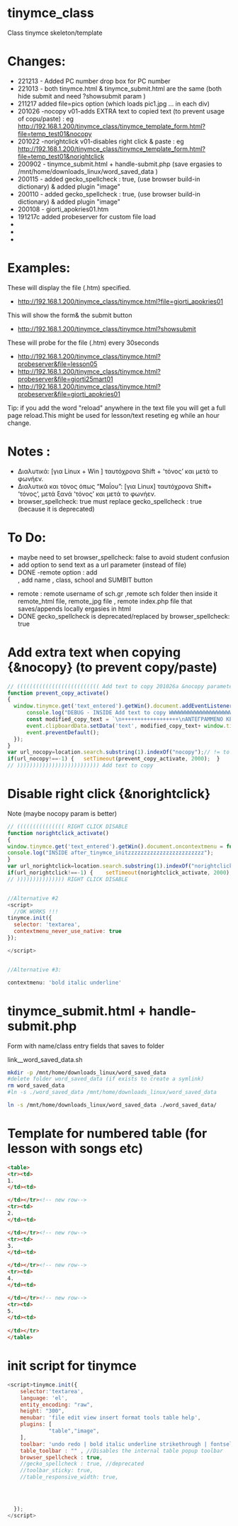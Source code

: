 # tinymce_class
Class tinymce skeleton/template

# Changes:
- 221213 - Added PC number drop box for PC number
- 221013 - both tinymce.html & tinymce_submit.html are the same (both hide submit and need ?showsubmit param )
- 211217 added file=pics option (which loads pic1.jpg ... in each div)
- 201026 -nocopy v01-adds EXTRA text to copied text (to prevent usage of copu/paste) : eg http://192.168.1.200/tinymce_class/tinymce_template_form.html?file=temp_test01&nocopy
- 201022 -norightclick v01-disables right click & paste : eg http://192.168.1.200/tinymce_class/tinymce_template_form.html?file=temp_test01&norightclick
- 200902 - tinymce_submit.html  + handle-submit.php (save ergasies to /mnt/home/downloads_linux/word_saved_data )
- 200115 - added gecko_spellcheck : true,   (use browser build-in dictionary) & added plugin "image"
- 200110 - added gecko_spellcheck : true,   (use browser build-in dictionary) & added plugin "image"
- 200108 - giorti_apokries01.htm
- 191217c added probeserver for custom file load
-
-
-


# Examples:
These will display the file (.htm) specified.
- http://192.168.1.200/tinymce_class/tinymce.html?file=giorti_apokries01

This will show the form& the submit button
- http://192.168.1.200/tinymce_class/tinymce.html?showsubmit

These will probe for the file (.htm) every 30seconds
- http://192.168.1.200/tinymce_class/tinymce.html?probeserver&file=lesson05
- http://192.168.1.200/tinymce_class/tinymce.html?probeserver&file=giorti25mart01
- http://192.168.1.200/tinymce_class/tinymce.html?probeserver&file=giorti_apokries01

Tip: if you add the word "reload" anywhere in the text file you will get a full page reload.This might be used for lesson/text reseting eg while an hour change.

# Notes :
- Διαλυτικά: [για Linux + Win ] ταυτόχρονα Shift + ‘τόνος’ και μετά το φωνήεν.
- Διαλυτικά και τόνος όπως “Μαΐου”:    [για Linux] ταυτόχρονα Shift+ ‘τόνος‘, μετά ξανά ‘τόνος’ και μετά το φωνήεν.
- browser_spellcheck: true  must replace gecko_spellcheck : true (because it is deprecated)



# To Do:
- maybe need to set browser_spellcheck: false to avoid student confusion
- add option to send text as a url parameter (instead of file)
- DONE -remote option : add <form> , add name , class, school and SUMBIT button
- remote : remote username of sch.gr ,remote sch folder then inside it remote_html file, remote_jpg file , remote index.php file that saves/appends locally ergasies in html
- DONE gecko_spellcheck is deprecated/replaced by browser_spellcheck: true


# Add extra text when copying {&nocopy} (to prevent copy/paste)
```javascript
// (((((((((((((((((((((((((( Add text to copy 201026a &nocopy parameter
function prevent_copy_activate()
{
  window.tinymce.get('text_entered').getWin().document.addEventListener('copy', (event) => {
      console.log("DEBUG - INSIDE Add text to copy WWWWWWWWWWWWWWWWWWWWW2="+window.tinymce.get('text_entered').getWin().document.getSelection());
      const modified_copy_text = `\n++++++++++++++++++\nΑΝΤΕΓΡΑΜΜΕΝΟ ΚΕΙΜΕΝΟ :\n++++++++++++++++++`;
      event.clipboardData.setData('text', modified_copy_text+ window.tinymce.get('text_entered').getWin().document.getSelection());
      event.preventDefault();
  });
}
var url_nocopy=location.search.substring(1).indexOf("nocopy");// != to -1 if we have this param
if(url_nocopy!==-1) {   setTimeout(prevent_copy_activate, 2000);  }
// )))))))))))))))))))))))))) Add text to copy
```

# Disable right click {&norightclick} 
Note (maybe nocopy param is better)
```javascript
// ((((((((((((((( RIGHT CLICK DISABLE
function norightclick_activate()
{
window.tinymce.get('text_entered').getWin().document.oncontextmenu = function(){console.log("textarea :oncontextmenu right click-DISABLED"); return false;}; 
console.log("INSIDE after_tinymce_initzzzzzzzzzzzzzzzzzzzzzzzz");
}
var url_norightclick=location.search.substring(1).indexOf("norightclick");// != to -1 if we have this param
if(url_norightclick!==-1) {    setTimeout(norightclick_activate, 2000); }
// ))))))))))))))) RIGHT CLICK DISABLE


//Alternative #2
<script> 
  //OK WORKS !!!
tinymce.init({
  selector: 'textarea',
  contextmenu_never_use_native: true
});

</script>


//Alternative #3:

contextmenu: 'bold italic underline'
```

# tinymce_submit.html  + handle-submit.php
Form with name/class entry fields that saves to folder 

link__word_saved_data.sh
```bash
mkdir -p /mnt/home/downloads_linux/word_saved_data
#delete folder word_saved_data (if exists to create a symlink)
rm word_saved_data
#ln -s ./word_saved_data /mnt/home/downloads_linux/word_saved_data

ln -s /mnt/home/downloads_linux/word_saved_data ./word_saved_data/
```

# Template for numbered table (for lesson with songs etc)
```html
<table>
<tr><td>
1.
</td><td>

</td></tr><!-- new row-->
<tr><td>
2.
</td><td>

</td></tr><!-- new row-->
<tr><td>
3.
</td><td>

</td></tr><!-- new row-->
<tr><td>
4.
</td><td>

</td></tr><!-- new row-->
<tr><td>
5.
</td><td>
 
</td></tr>
</table>
```

# init script for tinymce

```javascript
<script>tinymce.init({
    selector:'textarea',
    language: 'el',
    entity_encoding: "raw",
    height: "300",
    menubar: 'file edit view insert format tools table help',
    plugins: [
             "table","image", 
    ],    
    toolbar: 'undo redo | bold italic underline strikethrough | fontselect fontsizeselect formatselect | outdent indent |  numlist bullist | backcolor removeformat | forecolor | pagebreak | charmap emoticons | fullscreen  preview save print | insertfile image media template link anchor codesample | alignleft aligncenter alignright alignjustify | ltr rtl',
    table_toolbar : "" , //Disables the internal table popup toolbar
    browser_spellcheck : true, 
    //gecko_spellcheck : true, //deprecated
    //toolbar_sticky: true,
    //table_responsive_width: true,
  



  });
</script>
```
